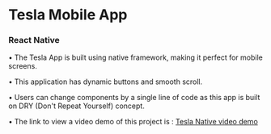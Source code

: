 <h1> Tesla Mobile App  </h1> 

<h3> React Native  </h3> 

<p>  • The Tesla App is built using native framework, making it perfect for mobile screens.   </p>

<p>  • This application has dynamic buttons and smooth scroll. </p>

<p>  • Users can change components by a single line of code as this app is built on DRY (Don't Repeat Yourself) concept. </p>

<p>  • The link to view a video demo of this project is : <a href="https://www.youtube.com/watch?v=Y8eCES3ruBU"> Tesla Native video demo </a> </p>
